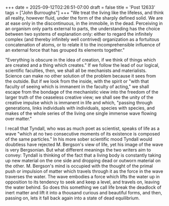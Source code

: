 +++
date = 2025-09-12T02:26:51-07:00
draft = false
title = 'Post 12633'
tags = ["John Burroughs"]
+++
"We treat the living like the lifeless, and think all reality, however fluid, under the form of the sharply defined solid. We are at ease only in the discontinuous, in the immobile, in the dead. Perceiving in an organism only parts external to parts, the understanding has the choice between two systems of explanation only: either to regard the infinitely complex (and thereby infinitely well contrived) organization as a fortuitous concatenation of atoms, or to relate it to the incomprehensible influence of an external force that has grouped its elements together."

"Everything is obscure in the idea of creation, if we think of things which are created and a thing which creates." If we follow the lead of our logical, scientific faculties, then, we shall all be mechanists and materialists. Science can make no other solution of the problem because it sees from the outside. But if we look from the inside, with the spirit or "with that faculty of seeing which is immanent in the faculty of acting," we shall escape from the bondage of the mechanistic view into the freedom of the larger truth of the ceaseless creative view; we shall see the unity of the creative impulse which is immanent in life and which, "passing through generations, links individuals with individuals, species with species, and makes of the whole series of the living one single immense wave flowing over matter."

I recall that Tyndall, who was as much poet as scientist, speaks of life as a wave "which at no two consecutive moments of its existence is composed of the same particles." In his more sober scientific mood Tyndall would doubtless have rejected M. Bergson's view of life, yet his image of the wave is very Bergsonian. But what different meanings the two writers aim to convey: Tyndall is thinking of the fact that a living body is constantly taking up new material on the one side and dropping dead or outworn material on the other. M. Bergson's mind is occupied with the thought of the primal push or impulsion of matter which travels through it as the force in the wave traverses the water. The wave embodies a force which lifts the water up in opposition to its tendency to seek and keep a level, and travels on, leaving the water behind. So does this something we call life break the deadlock of inert matter and lift it into a thousand curious and beautiful forms, and then, passing on, lets it fall back again into a state of dead equilibrium.
